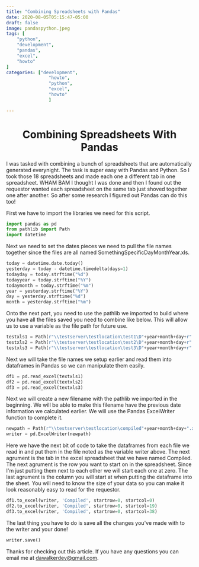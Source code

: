 ```yaml
---
title: "Combining Spreadsheets with Pandas"
date: 2020-08-05T05:15:47-05:00
draft: false
image: pandaspython.jpeg
tags: [
	"python",
	"development",
	"pandas",
	"excel",
	"howto"
]
categories: ["development",
				"howto",
				"python",
				"excel",
				"howto"
				]

---
```


# <center>Combining Spreadsheets With Pandas</center>

I was tasked with combining a bunch of spreadsheets that are automatically generated everynight.  The task is super easy with Pandas and Python.  So I took those 18 spreadsheets and made each one a different tab in one spreadsheet.  WHAM BAM I thought I was done and then I found out the requestor wanted each spreadsheet on the same tab just shoved together one after another.  So after some research I figured out Pandas can do this too!

First we have to import the libraries we need for this script.

```python
import pandas as pd
from pathlib import Path
import datetime
```

Next we need to set the dates pieces we need to pull the file names together since the files are all named SomethingSpecificDayMonthYear.xls.

```python
today = datetime.date.today()
yesterday = today - datetime.timedelta(days=1)
todayday = today.strftime("%d")
todayyear = today.strftime("%Y")
todaymonth = today.strftime("%m")
year = yesterday.strftime("%Y")
day = yesterday.strftime("%d")
month = yesterday.strftime("%m")
```

Onto the next part, you need to use the pathlib we imported to build where you have all the files saved you need to combine like below.  This will allow us to use a variable as the file path for future use.

```python
testxls1 = Path(r"\\testserver\testlocation\test1\D"+year+month+day+r".xls")
testxls2 = Path(r"\\testserver\testlocation\test2\D"+year+month+day+r".xls")
testxls3 = Path(r"\\testserver\testlocation\test3\D"+year+month+day+r".xls")
```

Next we will take the file names we setup earlier and read them into dataframes in Pandas so we can manipulate them easily.

```python
df1 = pd.read_excel(textxls1)
df2 = pd.read_excel(textxls2)
df3 = pd.read_excel(textxls3)
```

Next we will create a new filename with the pathlib we imported in the beginning.  We will be able to make this filename have the previous date information we calculated earlier.  We will use the Pandas ExcelWriter function to complete it.

```python
newpath = Path(r"\\testserver\testlocation\compiled"+year+month+day+".xlsx")
writer = pd.ExcelWriter(newpath)
```

Here we have the next bit of code to take the dataframes from each file we read in and put them in the file noted as the variable writer above.  The next agrument is the tab in the excel spreadsheet that we have named Compiled.  The next agrument is the row you want to start on in the spreadsheet.  Since I'm just putting them next to each other we will start each one at zero.  The last agrument is the column you will start at when putting the dataframe into the sheet.  You will need to know the size of your data so you can make it look reasonably easy to read for the requestor.

```python
df1.to_excel(writer, 'Compiled', startrow=0, startcol=0)
df2.to_excel(writer, 'Compiled', startrow=0, startcol=19)
df3.to_excel(writer, 'Compiled', startrow=0, startcol=38)
```

The last thing you have to do is save all the changes you've made with to the writer and your done!

```python
writer.save()
```

Thanks for checking out this article.  If you have any questions you can email me at dawalkerdev@gmail.com.